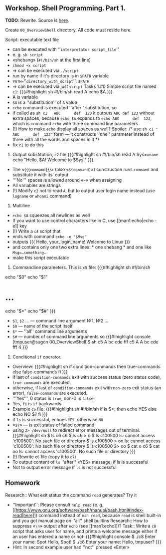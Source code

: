 Workshop. Shell Programming. Part 1.
---

__TODO__: Rewrite. Source is [here](https://uneex.ru/HSE/ArchitectureOS/Lab_00_OverviewShell).

Create `00_OverviewShell` directory. All code must reside here.

Script: executable text file
 * can be executed with ''`interpretator script_file`''
  * e. g. `sh script`
 * «shebang» (`#!/bin/sh` at the first line)
  * `chmod +x script` 
  * ⇒ can be executed via `./script`
 * run by name if it's directory is in `$PATH` variable
  * `PATH=`''`directory_with_script`''`:$PATH` 
  * ⇒ can be executed via just `script`
Tasks
 1.#0 Simple script file named `c1`:
 {{{#!highlight sh
#!/bin/sh
read A
echo $A
}}}
 * A is variable
 * `$A` is a ''substitution'' of `A` value
 * `echo` command is executed ''after'' substitution, so
  * if called as 
      `sh c1   ABC      def  123`
    it outputs
      `ABC def 123`
    without extra spaces, because `echo $A` expands to `echo ABC      def  123`, which is command `echo` with three command line parameters
 * (!) How to make `echo` display all spaces as well?
  Spoiler: /* use `sh c1 "  ABC      def  123"` form — it constructs ''one'' parameter instead of three with all the words and spaces in it */
  * fix `c1` to do this
 1. Output substitution, `c2` file
 {{{#!highlight sh
#!/bin/sh
read A
Sys=`uname`
echo "Hello, $A!
Welcome to $Sys!"
}}}
  * The «{{{`command`}}}» (also «`$(command)`») construction runs `command` and substitute it with its' output
  * '''No''' spaces is allowed around «`=`» when assigning
  * All variables are strings
  * (!) Modify  `c2` not to read `A`, but to output user login name instead (use `logname` or `whoami` command)
 1. Multiline
  * `echo $A` squeezes all newlines as well
  * If you want to use control characters like in C, use [[man1:echo|echo -e]] key
  * (!) Write a `c4` script that 
   * ends with command `echo -e "$Msg"`
   * outputs
   {{{
Hello, your_login_name!
Welcome to Linux
}}}
   * and contains only one two extra lines:
    * one shebang
    * and one like `Msg=…something…`
   * make this script executable
 1. Commandline parameters. This is `c5` file:
 {{{#!highlight sh
#!/bin/sh

echo "$0"
echo "$1"
# ...
echo "$*"
echo "$#"
}}}
  * `$1`, `$2` … — command line argument №1, №2 …
  * `$0` — name of the script itself
  * `$*` — ''all'' command line arguments
  * `$#` — number of command line arguments
  so
  {{{#!highlight console
[tmpuser@sugon 00_OverviewShell]$ sh c5 A bc  cde   fff
c5
A
A bc cde fff
4
}}}
 1. Conditional `if` operator.
  * Overview:
  {{{#!highlight sh
if condition-conmands
then
  true-commands
else
  false-commands
fi
}}}
   * if last of `condition-conmands` exit with success status (zero status code), `true-commands` are executed.
   * otherwise, if last of `condition-conmands` exit with `non-zero` exit status (an error), `false-commands` are executed.
   * '''Yes''', 0 status is `true`, non-0 is `false`!
   * Yes, `fi` is `if` backwards
  * Example `c6` file:
{{{#!highlight sh
#!/bin/sh
if ls $*; then
        echo YES
else
        echo NO $?
fi
}}}
   * if `ls` is successful, echoes `YES`, otherwise `NO`
   * «`$?`» — is exit status of failed command
  * using `2> /dev/null` to redirect error messages out of terminal:
  {{{#!highlight sh
$ ls c6
c6
$ ls c6 > o
$ ls c100500
ls: cannot access 'c100500': No such file or directory
$ ls c100500 > oo
ls: cannot access 'c100500': No such file or directory
$ ls c100500 2> oo
$ cat o
c6
$ cat oo
ls: cannot access 'c100500': No such file or directory
}}}
  * (!) Rewrite `c6` file (copy it to `c7`)
   * To output content of `ls` ''after'' «YES» message, if ls is successful
   * Not to output error message if `ls` is not successful

## Homework

 Research:: What exit status the command `read` generates? Try it
  * ''Important'': Please consult `help read` (e. g. [[https://www.gnu.org/software/bash/manual/bash.html#index-read|here]]) command instead of `man read`, because `read` is shell built-in and you got manual page on ''all'' shell builtins
 Research:: How to suppress «`\n`» output after `echo` (see [[man1:echo]])?
 Task:: Write a `c8` script that asks user for name, and prints a welcome message either if an user has entered a name or not:
 {{{#!highlight console
$ ./c8
Enter your name: Spot
Hello, Spot!
$ ./c8
Enter your name: 
Hello, tmpuser?
}}}
  * Hint: In second example user had ''not'' pressed «Enter»
